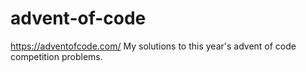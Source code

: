 # advent-of-code
https://adventofcode.com/
My solutions to this year's advent of code competition problems.
